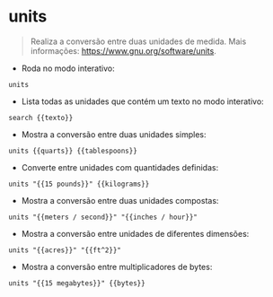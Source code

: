 # units

> Realiza a conversão entre duas unidades de medida.
> Mais informações: <https://www.gnu.org/software/units>.

- Roda no modo interativo:

`units`

- Lista todas as unidades que contém um texto no modo interativo:

`search {{texto}}`

- Mostra a conversão entre duas unidades simples:

`units {{quarts}} {{tablespoons}}`

- Converte entre unidades com quantidades definidas:

`units "{{15 pounds}}" {{kilograms}}`

- Mostra a conversão entre duas unidades compostas:

`units "{{meters / second}}" "{{inches / hour}}"`

- Mostra a conversão entre unidades de diferentes dimensões:

`units "{{acres}}" "{{ft^2}}"`

- Mostra a conversão entre multiplicadores de bytes:

`units "{{15 megabytes}}" {{bytes}}`
